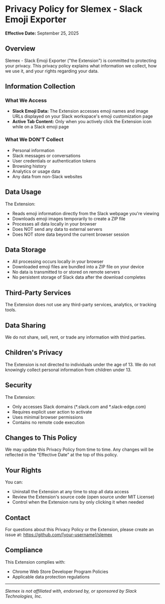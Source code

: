 # Privacy Policy for Slemex - Slack Emoji Exporter

**Effective Date:** September 25, 2025

## Overview

Slemex - Slack Emoji Exporter ("the Extension") is committed to protecting your privacy. This privacy policy explains what information we collect, how we use it, and your rights regarding your data.

## Information Collection

### What We Access
- **Slack Emoji Data:** The Extension accesses emoji names and image URLs displayed on your Slack workspace's emoji customization page
- **Active Tab Content:** Only when you actively click the Extension icon while on a Slack emoji page

### What We DON'T Collect
- Personal information
- Slack messages or conversations
- User credentials or authentication tokens
- Browsing history
- Analytics or usage data
- Any data from non-Slack websites

## Data Usage

The Extension:
- Reads emoji information directly from the Slack webpage you're viewing
- Downloads emoji images temporarily to create a ZIP file
- Processes all data locally in your browser
- Does NOT send any data to external servers
- Does NOT store data beyond the current browser session

## Data Storage

- All processing occurs locally in your browser
- Downloaded emoji files are bundled into a ZIP file on your device
- No data is transmitted to or stored on remote servers
- No persistent storage of Slack data after the download completes

## Third-Party Services

The Extension does not use any third-party services, analytics, or tracking tools.

## Data Sharing

We do not share, sell, rent, or trade any information with third parties.

## Children's Privacy

The Extension is not directed to individuals under the age of 13. We do not knowingly collect personal information from children under 13.

## Security

The Extension:
- Only accesses Slack domains (*.slack.com and *.slack-edge.com)
- Requires explicit user action to activate
- Uses minimal browser permissions
- Contains no remote code execution

## Changes to This Policy

We may update this Privacy Policy from time to time. Any changes will be reflected in the "Effective Date" at the top of this policy.

## Your Rights

You can:
- Uninstall the Extension at any time to stop all data access
- Review the Extension's source code (open source under MIT License)
- Control when the Extension runs by only clicking it when needed

## Contact

For questions about this Privacy Policy or the Extension, please create an issue at:
https://github.com/[your-username]/slemex

## Compliance

This Extension complies with:
- Chrome Web Store Developer Program Policies
- Applicable data protection regulations

---

*Slemex is not affiliated with, endorsed by, or sponsored by Slack Technologies, Inc.*
